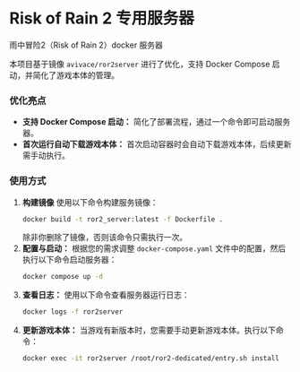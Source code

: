 # Risk of Rain 2 专用服务器
雨中冒险2（Risk of Rain 2）docker 服务器

本项目基于镜像 `avivace/ror2server` 进行了优化，支持 Docker Compose 启动，并简化了游戏本体的管理。

### 优化亮点

  * **支持 Docker Compose 启动：** 简化了部署流程，通过一个命令即可启动服务器。
  * **首次运行自动下载游戏本体：** 首次启动容器时会自动下载游戏本体，后续更新需手动执行。

### 使用方式
1.  **构建镜像**
    使用以下命令构建服务镜像：
    ```bash
    docker build -t ror2_server:latest -f Dockerfile .
    ```
    除非你删除了镜像，否则该命令只需执行一次。
2.  **配置与启动：**
    根据您的需求调整 `docker-compose.yaml` 文件中的配置，然后执行以下命令启动服务器：
    ```bash
    docker compose up -d
    ```
3.  **查看日志：**
    使用以下命令查看服务器运行日志：
    ```bash
    docker logs -f ror2server
    ```
4.  **更新游戏本体：**
    当游戏有新版本时，您需要手动更新游戏本体。执行以下命令：
    ```bash
    docker exec -it ror2server /root/ror2-dedicated/entry.sh install
    ```